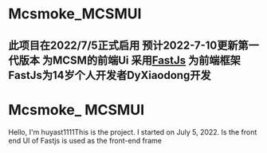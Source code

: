 # Mcsmoke_MCSMUI
此项目在2022/7/5正式启用
预计2022-7-10更新第一代版本
为MCSM的前端Ui
采用[FastJs](fastjs.com.cn) 为前端框架
FastJs为14岁个人开发者DyXiaodong开发
--------------------------
# Mcsmoke_ MCSMUI
Hello, I'm huyast1111This is the project.
I started on July 5, 2022.
Is the front end UI of Fastjs is used as the front-end frame

